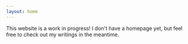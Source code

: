 ```yaml
---
layout: home
---
```


This website is a work in progress! I don't have a homepage yet, but feel free to check out my writings in the meantime.
